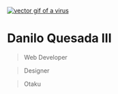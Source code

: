 <a href="https://codeyuri.github.io/" target="_blank"><img src="https://media.giphy.com/media/kaIVrG4k2YfooOOcYE/giphy.gif" alt="vector gif of a virus" /></a>

# Danilo Quesada III

> Web Developer

> Designer

> Otaku